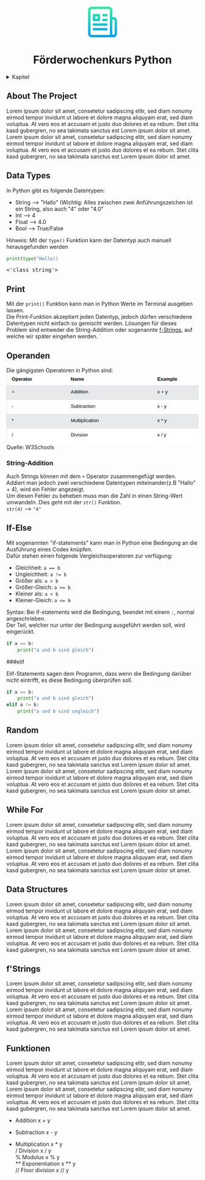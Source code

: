 <div id="top"></div>
<!--
*** Thanks for checking out the Best-README-Template. If you have a suggestion
*** that would make this better, please fork the repo and create a pull request
*** or simply open an issue with the tag "enhancement".
*** Don't forget to give the project a star!
*** Thanks again! Now go create something AMAZING! :D
-->



<!-- PROJECT SHIELDS -->
<!--
*** I'm using markdown "reference style" links for readability.
*** Reference links are enclosed in brackets [ ] instead of parentheses ( ).
*** See the bottom of this document for the declaration of the reference variables
*** for contributors-url, forks-url, etc. This is an optional, concise syntax you may use.
*** https://www.markdownguide.org/basic-syntax/#reference-style-links
-->

<!-- PROJECT LOGO -->
<br />
<div align="center">
    <img src="images/logo.png" alt="Logo" width="80" height="80">
</div>

<h1 align="center">Förderwochenkurs Python</h1>

  
<!-- TABLE OF CONTENTS -->
<details>
  <summary>Kapitel</summary>
  <a href="#about-the-project">About The Project</a>
  <ol>     
    <li><a href="#dt">Data Types</a></li>
    <li><a href="#print">Print</a></li>
    <li><a href="#operanden">Operanden</a></li>
    <li><a href="#if-else">If-Else</a></li>
    <li><a href="#random">Random</a></li>
    <li><a href="#while-for">While For</a></li>
    <li><a href="#ds">Data Structures</a></li>
    <li><a href="#fstrings">f'Strings</a></li>
    <li><a href="#funktionen">Funktionen</a></li>
  </ol>
  <li><a href="#projects">Mini Projects</a></li>
</details>
    
    
<!-- ABOUT THE PROJECT -->

<h2 id="about-the-project">About The Project</h2>
Lorem ipsum dolor sit amet, consetetur sadipscing elitr, sed diam nonumy eirmod tempor invidunt ut labore et dolore magna aliquyam erat, sed diam voluptua. At vero eos et accusam et justo duo dolores et ea rebum. Stet clita kasd gubergren, no sea takimata sanctus est Lorem ipsum dolor sit amet. Lorem ipsum dolor sit amet, consetetur sadipscing elitr, sed diam nonumy eirmod tempor invidunt ut labore et dolore magna aliquyam erat, sed diam voluptua. At vero eos et accusam et justo duo dolores et ea rebum. Stet clita kasd gubergren, no sea takimata sanctus est Lorem ipsum dolor sit amet.
<!-- Data Type -->

<h2 id="dt">Data Types</h2>

In Python gibt es folgende Datentypen:

* String --> "Hallo" (Wichtig: Alles zwischen zwei Anführungszeichen ist ein String, also auch "4" oder "4.0"
* Int --> 4
* Float --> 4.0
* Bool --> True/False

Hinweis: Mit der `type()` Funktion kann der Datentyp auch manuell herausgefunden werden<br>

```python
print(type("Hallo))

```

<pre><'class string'></pre>

<!-- Print -->
<h2 id="print">Print</h2>
Mit der <code>print()</code> Funktion kann man in Python Werte im Terminal ausgeben lassen. <br>
Die Print-Funktion akzeptiert jeden Datentyp, jedoch dürfen verschiedene Datentypen nicht einfach so gemischt werden. Lösungen für dieses Problem sind entweder die String-Addition oder sogenannte <a href="#fstrings">f-Strings</a>, auf welche wir später eingehen werden.
`
<!-- Operanden -->
<h2 id="operanden">Operanden</h2>
Die gängigsten Operatoren in Python sind:
<img src="images/Operatoren.png" alt="Logo">
<figcaption class="caption">Quelle: W3Schools</figcaption>
<h3>String-Addition</h3>
Auch Strings können mit dem <code>+</code> Operator zusammengefügt werden.<br>
Addiert man jedoch zwei verschiedene Datentypen miteinander(z.B "Hallo" + 4), wird ein Fehler angezeigt.<br>
Um diesen Fehler zu beheben muss man die Zahl in einen String-Wert umwandeln. Dies geht mit der <code>str()</code> Funktion.<br>
<code>str(4)</code> --> <code>"4"</code>

<!-- If-else -->
<h2 id="if-else">If-Else</h2>
Mit sogenannten "if-statements" kann man in Python eine Bedingung an die Ausführung eines Codes knüpfen.<br>
Dafür stehen einen folgende Vergleichsoperatoren zur verfügung:

* Gleichheit: <code>a == b</code>
* Ungleichheit: <code>a != b</code>
* Größer als: <code>a > b</code>
* Größer-Gleich: <code>a >= b</code>
* Kleiner als: <code>a < b</code>
* Kleiner-Gleich: <code>a <= b</code>

<p>Syntax: Bei if-statements wird die Bedingung, beendet mit einem <code>:</code>, normal angeschrieben.<br>
Der Teil, welcher nur unter der Bedingung ausgeführt werden soll, wird eingerückt.
</p>

```python
if a == b:
    print("a und b sind gleich")
```
###elif

Elif-Statements sagen dem Programm, dass wenn die Bedingung darüber nicht eintrifft, es diese Bedingung überprüfen soll.

```python
if a == b:
    print("a und b sind gleich")
elif a != b:
    print("a und b sind ungleich")
```

<!-- Random -->
<h2 id="random">Random</h2>
Lorem ipsum dolor sit amet, consetetur sadipscing elitr, sed diam nonumy eirmod tempor invidunt ut labore et dolore magna aliquyam erat, sed diam voluptua. At vero eos et accusam et justo duo dolores et ea rebum. Stet clita kasd gubergren, no sea takimata sanctus est Lorem ipsum dolor sit amet. Lorem ipsum dolor sit amet, consetetur sadipscing elitr, sed diam nonumy eirmod tempor invidunt ut labore et dolore magna aliquyam erat, sed diam voluptua. At vero eos et accusam et justo duo dolores et ea rebum. Stet clita kasd gubergren, no sea takimata sanctus est Lorem ipsum dolor sit amet.

<!-- While For -->
<h2 id="while-for">While For</h2>
Lorem ipsum dolor sit amet, consetetur sadipscing elitr, sed diam nonumy eirmod tempor invidunt ut labore et dolore magna aliquyam erat, sed diam voluptua. At vero eos et accusam et justo duo dolores et ea rebum. Stet clita kasd gubergren, no sea takimata sanctus est Lorem ipsum dolor sit amet. Lorem ipsum dolor sit amet, consetetur sadipscing elitr, sed diam nonumy eirmod tempor invidunt ut labore et dolore magna aliquyam erat, sed diam voluptua. At vero eos et accusam et justo duo dolores et ea rebum. Stet clita kasd gubergren, no sea takimata sanctus est Lorem ipsum dolor sit amet.
<!-- Data Structures -->

<h2 id="ds">Data Structures</h2>
Lorem ipsum dolor sit amet, consetetur sadipscing elitr, sed diam nonumy eirmod tempor invidunt ut labore et dolore magna aliquyam erat, sed diam voluptua. At vero eos et accusam et justo duo dolores et ea rebum. Stet clita kasd gubergren, no sea takimata sanctus est Lorem ipsum dolor sit amet. Lorem ipsum dolor sit amet, consetetur sadipscing elitr, sed diam nonumy eirmod tempor invidunt ut labore et dolore magna aliquyam erat, sed diam voluptua. At vero eos et accusam et justo duo dolores et ea rebum. Stet clita kasd gubergren, no sea takimata sanctus est Lorem ipsum dolor sit amet.

<h2 id="fstrings">f'Strings</h2>
Lorem ipsum dolor sit amet, consetetur sadipscing elitr, sed diam nonumy eirmod tempor invidunt ut labore et dolore magna aliquyam erat, sed diam voluptua. At vero eos et accusam et justo duo dolores et ea rebum. Stet clita kasd gubergren, no sea takimata sanctus est Lorem ipsum dolor sit amet. Lorem ipsum dolor sit amet, consetetur sadipscing elitr, sed diam nonumy eirmod tempor invidunt ut labore et dolore magna aliquyam erat, sed diam voluptua. At vero eos et accusam et justo duo dolores et ea rebum. Stet clita kasd gubergren, no sea takimata sanctus est Lorem ipsum dolor sit amet.

<h2 id="funktionen">Funktionen</h2>
Lorem ipsum dolor sit amet, consetetur sadipscing elitr, sed diam nonumy eirmod tempor invidunt ut labore et dolore magna aliquyam erat, sed diam voluptua. At vero eos et accusam et justo duo dolores et ea rebum. Stet clita kasd gubergren, no sea takimata sanctus est Lorem ipsum dolor sit amet. Lorem ipsum dolor sit amet, consetetur sadipscing elitr, sed diam nonumy eirmod tempor invidunt ut labore et dolore magna aliquyam erat, sed diam voluptua. At vero eos et accusam et justo duo dolores et ea rebum. Stet clita kasd gubergren, no sea takimata sanctus est Lorem ipsum dolor sit amet.



+	Addition	x + y	
-	Subtraction	x - y	
*	Multiplication	x * y	
/	Division	x / y	
%	Modulus	x % y	
**	Exponentiation	x ** y	
//	Floor division	x // y
